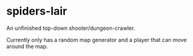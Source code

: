 # spiders-lair

An unfinished top-down shooter/dungeon-crawler.

Currently only has a random map generator and a player that can move around the map.
